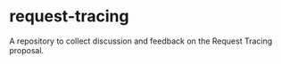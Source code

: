 # request-tracing
A repository to collect discussion and feedback on the Request Tracing proposal. 
